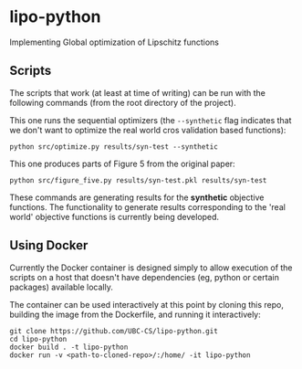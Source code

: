 # lipo-python
Implementing Global optimization of Lipschitz functions

## Scripts

The scripts that work (at least at time of writing) can be run with the following commands (from the root directory of the project).

This one runs the sequential optimizers (the `--synthetic` flag indicates that we 
don't want to optimize the real world cros validation based functions):

```
python src/optimize.py results/syn-test --synthetic
```

This one produces parts of Figure 5 from the original paper:

```
python src/figure_five.py results/syn-test.pkl results/syn-test
```

These commands are generating results for the __synthetic__ objective functions. The functionality to generate results corresponding to the 'real world' objective functions is currently being developed.

## Using Docker

Currently the Docker container is designed simply to allow execution of the scripts on a host that doesn't
have dependencies (eg, python or certain packages) available locally.

The container can be used interactively at this point by cloning this repo, building the image from the
Dockerfile, and running it interactively:

```
git clone https://github.com/UBC-CS/lipo-python.git
cd lipo-python
docker build . -t lipo-python
docker run -v <path-to-cloned-repo>/:/home/ -it lipo-python
```
